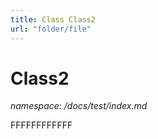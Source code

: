 ```yaml
---
title: Class Class2
url: "folder/file"
---
```


# Class2

_namespace: /docs/test/index.md_

FFFFFFFFFFFF










